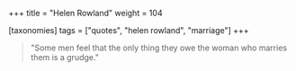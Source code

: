 +++
title = "Helen Rowland"
weight = 104

[taxonomies]
tags = ["quotes", "helen rowland", "marriage"]
+++

> "Some men feel that the only thing they owe the woman who marries them
> is a grudge."

